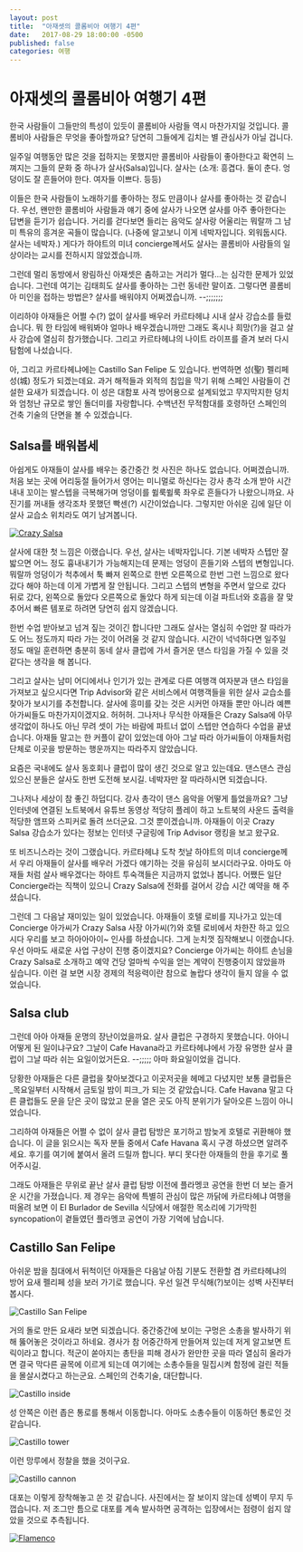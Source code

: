 ```yaml
---
layout: post
title:  "아재셋의 콜롬비아 여행기 4편"
date:   2017-08-29 18:00:00 -0500
published: false
categories: 여행
---
```


# 아재셋의 콜롬비아 여행기 4편

한국 사람들이 그들만의 특성이 있듯이 콜롬비아 사람들 역시 마찬가지일 것입니다.
콜롬비아 사람들은 무엇을 좋아할까요? 당연히 그들에게 김치는 별 관심사가
아닐 겁니다. 

일주일 여행동안 많은 것을 접하지는 못했지만 콜롬비아 사람들이 좋아한다고
확연히 느껴지는 그들의 문화 중 하나가 살사(Salsa)입니다. 살사는 (소개: 흥겹다.
둘이 춘다. 엉덩이도 잘 흔들어야 한다. 여자들 이쁘다. 등등)

이들은 한국 사람들이 노래하기를 좋아하는 정도 만큼이나 살사를 좋아하는 것
같습니다. 우선, 왠만한 콜롬비아 사람들과 얘기 중에 살사가 나오면 살사를 아주
좋아한다는 답변을 듣기가 쉽습니다. 거리를 걷다보면 들리는 음악도 살사랑
어울리는 뭐랄까 그 남미 특유의 흥겨운 곡들이 많습니다. (나중에 알고보니 이게
네박자입니다. 외워둡시다. 살사는 네박자.) 게다가 하야트의 미녀 concierge께서도
살사는 콜롬비아 사람들의 일상이라는 교시를 전하시지 않았겠습니까.

그런데 멀리 동방에서 왕림하신 아재셋은 춤하고는 거리가 멀다...는 심각한 문제가
있었습니다. 그런데 여기는 김태희도 살사를 좋아하는 그런 동네란 말이죠.
그렇다면 콜롬비아 미인을 접하는 방법은? 살사를 배워야지 어쩌겠습니까.
--;;;;;;;

이리하야 아재들은 어쩔 수(?) 없이 살사를 배우러 카르타헤냐 시내 살사 강습소를
들렀습니다. 뭐 한 타임에 배워봐야 얼마나 배우겠습니까만 그래도 혹시나
희망(?)을 걸고 살사 강습에 열심히 참가했습니다. 그리고 카르타헤냐의 나이트
라이프를 즐겨 보러 다시 탐험에 나섰습니다.

아, 그리고 카르타헤냐에는 Castillo San Felipe 도 있습니다. 번역하면 성(聖)
펠리페 성(城) 정도가 되겠는데요.  과거 해적들과 외적의 침입을 막기 위해 스페인
사람들이 건설한 요새가 되겠습니다. 이 성은 대함포 사격 방어용으로 설계되었고
무지막지한 덩치와 엄청난 규모로 쌓인 돌더미를 자랑합니다. 수백년전 무적함대를
호령하던 스페인의 건축 기술의 단면을 볼 수 있겠습니다.


## Salsa를 배워봅세

아쉽게도 아재들이 살사를 배우는 중간중간 컷 사진은 하나도 없습니다.
어쩌겠습니까. 처음 보는 곳에 어리둥절 들어가서 영어는 미니멀로 하신다는 강사
총각 소개 받아 시간 내내 꼬이는 발스텝을 극복해가며 엉덩이를 쓀룩쓀룩 좌우로
흔들다가 나왔으니까요. 사진기를 꺼내들 생각조차 못했던 빡센(?) 시간이었습니다.
그렇지만 아쉬운 김에 일단 이 살사 교습소 위치라도 여기 남겨봅니다.

[![Crazy Salsa](/assets/2017-08-29-colombia-trip-04-cartagena-2/crazy-salsa.png)](https://goo.gl/maps/o1QX8rXSETk)

살사에 대한 첫 느낌은 이랬습니다. 우선, 살사는 네박자입니다. 기본 네박자 스텝만
잘 밟으면 어느 정도 흉내내기가 가능해지는데 문제는 엉덩이 흔들기와 스텝의
변형입니다. 뭐랄까 엉덩이가 척추에서 툭 빠져 왼쪽으로 한번 오른쪽으로 한번
그런 느낌으로 왔다 갔다 해야 하는데 이게 가볍게 잘 안됩니다. 그리고 스텝의
변형을 주면서 앞으로 갔다 뒤로 갔다, 왼쪽으로 돌았다 오른쪽으로 돌았다 하게
되는데 이걸 파트너와 호흡을 잘 맞추어서 빠른 템포로 하려면 당연히 쉽지
않겠습니다.

한번 수업 받아보고 넘겨 짚는 것이긴 합니다만 그래도 살사는 열심히 수업만 잘
따라가도 어느 정도까지 따라 가는 것이 어려울 것 같지 않습니다. 시간이
넉넉하다면 일주일 정도 매일 훈련하면 충분히 동네 살사 클럽에 가서 즐거운
댄스 타임을 가질 수 있을 것 같다는 생각을 해 봅니다.

그리고 살사는 남미 어디에서나 인기가 있는 관계로 다른 여행객 여자분과 댄스
타임을 가져보고 싶으시다면 Trip Advisor와 같은 서비스에서 여행객들을 위한 살사
교습소를 찾아가 보시기를 추천합니다. 살사에 흥미를 갖는 것은 시커먼 아재들
뿐만 아니라 예쁜 아가씨들도 마찬가지이겠지요. 허허허. 그나저나 무식한 아재들은
Crazy Salsa에 아무 생각없이 하나도 아닌 무려 셋이 가는 바람에 파트너 없이
스텝만 연습하다 수업을 끝냈습니다. 아재들 말고는 한 커플이 같이 있었는데 아아
그날 따라 아가씨들이 아재들처럼 단체로 이곳을 방문하는 행운까지는 따라주지
않았습니다.

요즘은 국내에도 살사 동호회나 클럽이 많이 생긴 것으로 알고 있는데요. 댄스댄스
관심 있으신 분들은 살사도 한번 도전해 보시길. 네박자만 잘 따라하시면 되겠습니다.

그나저나 세상이 참 좋긴 하덥디다. 강사 총각이 댄스 음악을 어떻게 틀었을까요?
그냥 인터넷에 연결된 노트북에서 유튜브 동영상 적당히 플레이 하고 노트북의
사운드 출력을 적당한 앰프와 스피커로 돌려 쓰더군요. 그것 뿐이겠습니까.
아재들이 이곳 Crazy Salsa 강습소가 있다는 정보는 인터넷 구글링에 Trip Advisor
랭킹을 보고 왔구요. 

또 비즈니스라는 것이 그랬습니다. 카르타헤냐 도착 첫날 하야트의 미녀
concierge께서 우리 아재들이 살사를 배우러 가겠다 얘기하는 것을 유심히
보시더라구요. 아마도 아재들 처럼 살사 배우겠다는 하야트 투숙객들은 지금까지
없었나 봅니다. 어쨌든 일단 Concierge라는 직책이 있으니 Crazy Salsa에 전화를
걸어서 강습 시간 예약을 해 주셨습니다.

그런데 그 다음날 재미있는 일이 있었습니다. 아재들이 호텔 로비를 지나가고
있는데 Concierge 아가씨가 Crazy Salsa 사장 아가씨(?)와 호텔 로비에서 차한잔
하고 있으시다 우리를 보고 하아아아이~ 인사를 하셨습니다. 그게 눈치껏
짐작해보니 이랬습니다. 우선 아마도 새로운 사업 구상이 진행 중이겠지요?
Concierge 아가씨는 하야트 손님을 Crazy Salsa로 소개하고 예약 건당 얼마씩
수익을 얻는 계약이 진행중이지 않았을까 싶습니다.  이런 걸 보면 시장 경제의
적응력이란 참으로 놀랍다 생각이 들지 않을 수 없었습니다.


## Salsa club

그런데 아아 아재들 운명의 장난이었을까요. 살사 클럽은 구경하지 못했습니다. 
아아니 어떻게 된 일이냐구요? 그날이 Cafe Havana라고 카르타헤냐에서 가장 유명한
살사 클럽이 그날 따라 쉬는 요일이었거든요. --;;;;; 아마 화요일이었을 겁니다.

당황한 아재들은 다른 클럽을 찾아보겠다고 이곳저곳을 헤메고 다녔지만 보통
클럽들은 _목요일부터 시작해서 금토일 밤이 피크_가 되는 것 같았습니다. Cafe
Havana 말고 다른 클럽들도 문을 닫은 곳이 많았고 문을 열은 곳도 아직 분위기가
달아오른 느낌이 아니었습니다. 

그리하여 아재들은 어쩔 수 없이 살사 클럽 탐방은 포기하고 밤늦게 호텔로
귀환해야 했습니다. 이 글을 읽으시는 독자 분들 중에서 Cafe Havana 혹시 구경
하셨으면 알려주세요. 후기를 여기에 붙여서 올려 드릴까 합니다. 부디 못다한
아재들의 한을 후기로 풀어주시길.

그래도 아재들은 무위로 끝난 살사 클럽 탐방 이전에 플라멩코 공연을 한번 더 보는
즐거운 시간을 가졌습니다. 제 경우는 음악에 특별히 관심이 많은 까닭에
카르타헤냐 여행을 떠올려 보면 이 El Burlador de Sevilla 식당에서 애절한
목소리에 기가막힌 syncopation이 곁들였던 플라멩코 공연이 가장 기억에 남습니다. 

## Castillo San Felipe

아쉬운 밤을 침대에서 뒤척이던 아재들은 다음날 아침 기분도 전환할 겸
카르타헤냐의 방어 요새 펠리페 성을 보러 가기로 했습니다. 우선 일견
무식해(?)보이는 성벽 사진부터 봅시다.

![Castillo San Felipe](/assets/2017-08-29-colombia-trip-04-cartagena-2/castillo.jpg)

거의 돌로 만든 요새라 보면 되겠습니다. 중간중간에 보이는 구멍은 소총을
발사하기 위해 뚫어놓은 것이라고 하네요. 경사가 참 어중간하게 만들어져 있는데
저게 알고보면 트릭이라고 합니다. 적군이 쏟아지는 총탄을 피해 경사가 완만한
곳을 따라 열심히 올라가면 결국 막다른 골목에 이르게 되는데 여기에는 소총수들을
밀집시켜 함정에 걸린 적들을 몰살시켰다고 하는군요. 스페인의 건축기술,
대단합니다.

![Castillo inside](/assets/2017-08-29-colombia-trip-04-cartagena-2/castillo-inside.jpg)

성 안쪽은 이런 좁은 통로를 통해서 이동합니다. 아마도 소총수들이 이동하던
통로인 것 같습니다. 

![Castillo tower](/assets/2017-08-29-colombia-trip-04-cartagena-2/castillo-tower.jpg)

이런 망루에서 정찰을 했을 것이구요.

![Castillo cannon](/assets/2017-08-29-colombia-trip-04-cartagena-2/castillo-cannon.jpg)

대포는 이렇게 장착해놓고 쏜 것 같습니다. 사진에서는 잘 보이지 않는데 성벽이
무지 두껍습니다. 저 조그만 틈으로 대포를 계속 발사하면 공격하는 입장에서는
점령이 쉽지 않았을 것으로 추측됩니다. 


[![Flamenco](https://img.youtube.com/vi/23zGI-rnGxk/0.jpg)](https://www.youtube.com/watch?v=23zGI-rnGxk)

